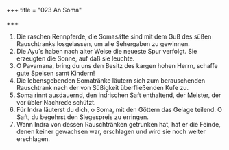 +++
title = "023 An Soma"

+++


1.	Die raschen Rennpferde, die Somasäfte sind mit dem Guß des süßen Rauschtranks losgelassen, um alle Sehergaben zu gewinnen.
2.	Die Ayu´s haben nach alter Weise die neueste Spur verfolgt. Sie erzeugten die Sonne, auf daß sie leuchte.
3.	O Pavamana, bring du uns den Besitz des kargen hohen Herrn, schaffe gute Speisen samt Kindern!
4.	Die lebensgebenden Somatränke läutern sich zum berauschenden Rauschtrank nach der von Süßigkeit überfließenden Kufe zu.
5.	Soma rinnt ausdauernd, den indrischen Saft enthaltend, der Meister, der vor übler Nachrede schützt.
6.	Für Indra läuterst du dich, o Soma, mit den Göttern das Gelage teilend. O Saft, du begehrst den Siegespreis zu erringen.
7.	Wann Indra von dessen Rauschtränken getrunken hat, hat er die Feinde, denen keiner gewachsen war, erschlagen und wird sie noch weiter erschlagen.


